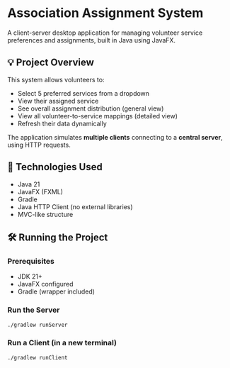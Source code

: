 # Association Assignment System

A client-server desktop application for managing volunteer service preferences and assignments, built in Java using JavaFX.

## 💡 Project Overview

This system allows volunteers to:
- Select 5 preferred services from a dropdown
- View their assigned service
- See overall assignment distribution (general view)
- View all volunteer-to-service mappings (detailed view)
- Refresh their data dynamically

The application simulates **multiple clients** connecting to a **central server**, using HTTP requests.

## 🧱 Technologies Used

- Java 21
- JavaFX (FXML)
- Gradle
- Java HTTP Client (no external libraries)
- MVC-like structure

## 🛠️ Running the Project

### Prerequisites
- JDK 21+
- JavaFX configured
- Gradle (wrapper included)

### Run the Server

```bash
./gradlew runServer
```

### Run a Client (in a new terminal)

```bash
./gradlew runClient
```
